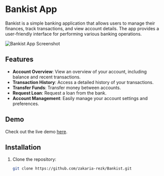 # Bankist App

Bankist is a simple banking application that allows users to manage their finances, track transactions, and view account details. The app provides a user-friendly interface for performing various banking operations.

![Bankist App Screenshot](./screenshot.png)

## Features

- **Account Overview**: View an overview of your account, including balance and recent transactions.
- **Transaction History**: Access a detailed history of your transactions.
- **Transfer Funds**: Transfer money between accounts.
- **Request Loan**: Request a loan from the bank.
- **Account Management**: Easily manage your account settings and preferences.

## Demo

Check out the live demo [here](#).

## Installation

1. Clone the repository:

   ```bash
   git clone https://github.com/zakaria-rezk/Bankist.git
